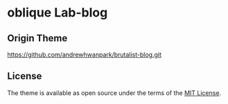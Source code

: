 # oblique Lab-blog

## Origin Theme

https://github.com/andrewhwanpark/brutalist-blog.git

## License

The theme is available as open source under the terms of the [MIT License](https://opensource.org/licenses/MIT).
